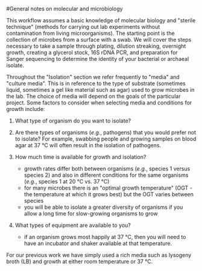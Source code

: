 
#General notes on molecular and microbiology

This workflow assumes a basic knowledge of molecular biology and "sterile technique" (methods for carrying out lab experiments without contamination from living microorganisms). The starting point is the collection of microbes from a surface with a swab. We will cover the steps necessary to take a sample through plating, dilution streaking, overnight growth, creating a glycerol stock, 16S rDNA PCR, and preparation for Sanger sequencing to determine the identity of your bacterial or archaeal isolate.  

Throughout the "Isolation" section we refer frequently to "media" and "culture media".  This is in reference to the type of substrate (sometimes liquid, sometimes a gel like material such as agar) used to grow microbes in the lab. The choice of media will depend on the goals of the particular project. Some factors to consider when selecting media and conditions for growth include: 

1. What type of organism do you want to isolate?

2. Are there types of organisms (_e.g._, pathogens) that you would prefer not to isolate?  For example, swabbing people and growing samples on blood agar at 37 °C will often result in the isolation of pathogens.
  
3. How much time is available for growth and isolation?
    + growth rates differ both between organisms (_e.g._, species 1 versus species 2) and also in different conditions for the same organisms (_e.g._, species 1 at 20 °C  vs. 37 °C)
    + for many microbes there is an "optimal growth temperature" (OGT - the temperature at which it grows best) but the OGT varies between species
    + you will be able to isolate a greater diversity of organisms if you allow a long time for slow-growing organisms to grow
   
4. What types of equipment are available to you?
   + if an organism grows most happily at 37 °C, then you will need to have an incubator and shaker available at that temperature.

 For our previous work we have simply used a rich media such as lysogeny broth (LB) and growth at either room temperature or 37 °C.
